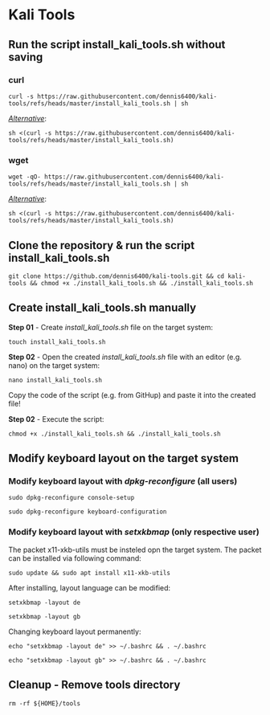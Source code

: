 # Kali Tools

## Run the script install_kali_tools.sh without saving

### curl

```shell
curl -s https://raw.githubusercontent.com/dennis6400/kali-tools/refs/heads/master/install_kali_tools.sh | sh 
```

*<u>Alternative</u>*:

```shell
sh <(curl -s https://raw.githubusercontent.com/dennis6400/kali-tools/refs/heads/master/install_kali_tools.sh)
```

### wget

```shell
wget -qO- https://raw.githubusercontent.com/dennis6400/kali-tools/refs/heads/master/install_kali_tools.sh | sh
```

*<u>Alternative</u>*:

```shell
sh <(curl -s https://raw.githubusercontent.com/dennis6400/kali-tools/refs/heads/master/install_kali_tools.sh)
```

## Clone the repository & run the script install_kali_tools.sh

```shell
git clone https://github.com/dennis6400/kali-tools.git && cd kali-tools && chmod +x ./install_kali_tools.sh && ./install_kali_tools.sh
```

## Create install_kali_tools.sh manually

**Step 01** - Create *install_kali_tools.sh* file on the target system:

```shell
touch install_kali_tools.sh
```

**Step 02** - Open the created *install_kali_tools.sh* file with an editor (e.g. nano) on the target system:

```shell
nano install_kali_tools.sh
```

Copy the code of the script (e.g. from GitHup) and paste it into the created file!

**Step 02** - Execute the script:

```shell
chmod +x ./install_kali_tools.sh && ./install_kali_tools.sh
```

## Modify keyboard layout on the target system

### Modify keyboard layout with *dpkg-reconfigure* (all users)

```shell
sudo dpkg-reconfigure console-setup
```

```shell
sudo dpkg-reconfigure keyboard-configuration
```

### Modify keyboard layout with *setxkbmap* (only respective user)

The packet x11-xkb-utils must be insteled opn the target system. The packet can be installed via following command:

```shell
sudo update && sudo apt install x11-xkb-utils
```

After installing, layout language can be modified:

```shell
setxkbmap -layout de
```

```
setxkbmap -layout gb
```

Changing keyboard layout permanently:

```shell
echo "setxkbmap -layout de" >> ~/.bashrc && . ~/.bashrc
```

```shell
echo "setxkbmap -layout gb" >> ~/.bashrc && . ~/.bashrc
```

## Cleanup - Remove tools directory

```shell
rm -rf ${HOME}/tools
```
